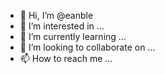 - 👋 Hi, I’m @eanble
- 👀 I’m interested in ...
- 🌱 I’m currently learning ...
- 💞️ I’m looking to collaborate on ...
- 📫 How to reach me ...

<!---
eanble/eanble is a ✨ special ✨ repository because its `README.md` (this file) appears on your GitHub profile.
You can click the Preview link to take a look at your changes.
--->
